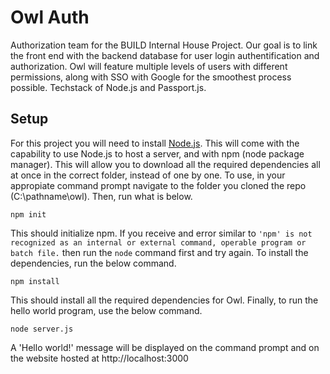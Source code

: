 # Owl Auth
Authorization team for the BUILD Internal House Project. Our goal is to link the front end with the backend database for user login authentification and authorization. Owl will feature multiple levels of users with different permissions, along with SSO with Google for the smoothest process possible. Techstack of Node.js and Passport.js.


## Setup
For this project you will need to install [Node.js](https://nodejs.org/en/download/). This will come with the capability to use Node.js to host a server, and with npm (node package manager). This will allow you to download all the required dependencies all at once in the correct folder, instead of one by one. To use, in your appropiate command prompt navigate to the folder you cloned the repo (C:\pathname\owl). Then, run what is below.

```
npm init
```

This should initialize npm. If you receive and error similar to `'npm' is not recognized as an internal or external command, operable program or batch file.` then run the `node` command first and try again. To install the dependencies, run the below command.

```
npm install
```

This should install all the required dependencies for Owl. Finally, to run the hello world program, use the below command.

```
node server.js
```

A 'Hello world!' message will be displayed on the command prompt and on the website hosted at http://localhost:3000

